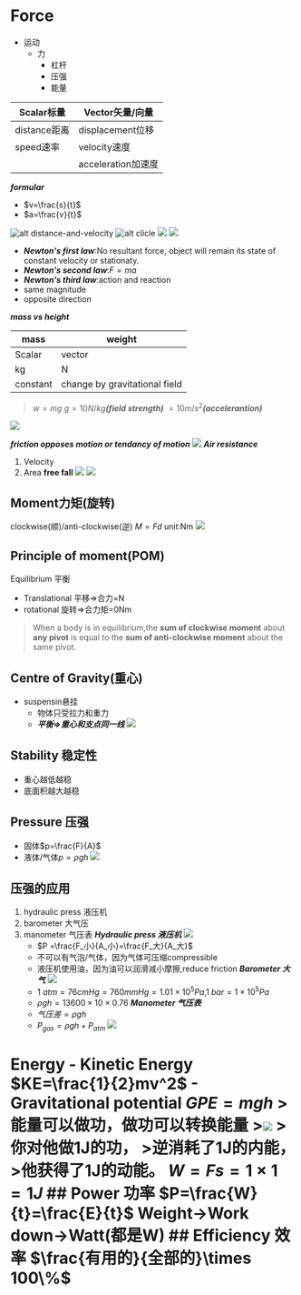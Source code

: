 # Force
- 运动
    - 力
		- 杠杆
		- 压强
		- 能量

| Scalar标量   | Vector矢量/向量     |
| ---------- | --------------- |
| distance距离 | displacement位移  |
| speed速率    | velocity速度      |
|            | acceleration加速度 |
***formular***
- $v=\frac{s}{t}$
- $a=\frac{v}{t}$

![alt distance-and-velocity](./img/Screenshot_20250122-190104.png)
![alt clicle](./img/Screenshot_20250122-190552.png)
![](./img/Screenshot_20250122-191144.png)
![](./img/Screenshot_20250122-191151.png)

- ***Newton's first law***:No resultant force, object will remain its state of constant velocity or stationaty.
- ***Newton's second law***:$F=ma$
- ***Newton's third law***:action and reaction
 - same magnitude
 - opposite direction

***mass vs height***

| mass     | weight                        |
| -------- | ----------------------------- |
| Scalar   | vector                        |
| kg       | N                             |
| constant | change by gravitational field |

 >$w = mg$
 >$g = 10N/kg$***(field strength)***
 >   $=10m/s^2$***(accelerantion)***

![](./img/Screenshot_20250122-203427.png)

***friction opposes motion or tendancy of motion***
![](./img/Screenshot_20250122-203736.png)
***Air resistance***
1. Velocity
2. Area
**free fall**
  ![](./img/Screenshot_20250122-204213.png)
  ![](./img/Screenshot_20250122-204522.png)

## Moment力矩(旋转)
clockwise(顺)/anti-clockwise(逆)
$M=Fd$ unit:Nm 
![](./img/Screenshot_20250205-134945_腾讯会议.png)
## Principle of moment(POM)
Equilibrium 平衡
- Translational 平移=>合力=N
- rotational 旋转=>合力矩=0Nm
>When a body is in equilibrium,the __sum of clockwise moment__ about __any pivot__ is equal to the __sum of anti-clockwise moment__ about the same pivot.
## Centre of Gravity(重心)
- suspensin悬挂
	- 物体只受拉力和重力
	- ***平衡=>重心和支点同一线***
	![](./img/Screenshot_20250206-202804_微信.png)
	
## Stability 稳定性
- 重心越低越稳
- 底面积越大越稳

## Pressure 压强
- 固体$p=\frac{F}{A}$
- 液体/气体$p=\rho gh$
	![](./img/Screenshot_20250206-202840_微信.png)
## 压强的应用
1. hydraulic press 液压机
2. barometer 大气压
3. manometer 气压表
	***Hydraulic press 液压机***
	![](./img/Screenshot_20250206-202905_微信.png)
	- $P =\frac{F_小}{A_小}=\frac{F_大}{A_大}$
	- 不可以有气泡/气体，因为气体可压缩compressible
	- 液压机使用油，因为油可以润滑减小摩擦,reduce friction
	***Barometer 大气***
	![](./img/Screenshot_20250206-202928_微信~2.png)
	- $1\ atm=76cmHg=760mmHg=1.01\times 10^5Pa$,$1\ bar=1\times 10^5 Pa$
	- $\rho gh=13600\times 10\times 0.76$
	***Manometer 气压表***
	- $气压差=\rho gh$
	- $P_{gas}=\rho gh+P_{atm}$
	![](./img/Screenshot_20250206-203121_微信.png)

# Energy - Kinetic Energy $KE=\frac{1}{2}mv^2$ - Gravitational potential $GPE=mgh$ >能量可以做功，做功可以转换能量 >![](./img/Screenshot_20250206-204934_微信.png) >你对他做1J的功， >逆消耗了1J的内能， >他获得了1J的动能。 $W=Fs=1\times 1=1J$ ## Power 功率 $P=\frac{W}{t}=\frac{E}{t}$ Weight->Work down->Watt(都是W) ## Efficiency 效率 $\frac{有用的}{全部的}\times 100\%$
